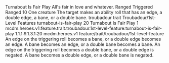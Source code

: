 <ability>
  <name>Turnabout Is Fair Play</name>
  <flavor>All&apos;s fair in love and whatever.</flavor>
  <keywords>
    <keyword>Ranged</keyword>
  </keywords>
  <type>Triggered</type>
  <distance>Ranged 10</distance>
  <target>One creature</target>
  <trigger>The target makes an ability roll that has an edge, a double edge, a bane, or a double bane.</trigger>
  <metadata>
    <class>troubadour</class>
    <feature_type>trait</feature_type>
    <file_dpath>Troubadour/1st-Level Features</file_dpath>
    <item_id>turnabout-is-fair-play</item_id>
    <item_index>20</item_index>
    <item_name>Turnabout Is Fair Play</item_name>
    <level>1</level>
    <scc>mcdm.heroes.v1:feature.trait.troubadour.1st-level-feature:turnabout-is-fair-play</scc>
    <scdc>1.1.1:9.1.3.1:20</scdc>
    <source>mcdm.heroes.v1</source>
    <type>feature/trait/troubadour/1st-level-feature</type>
  </metadata>
  <effects>
    <effect type="mundane">An edge on the triggering roll becomes a bane, or a double edge becomes an edge. A bane becomes an edge, or a double bane becomes a bane.</effect>
    <effect type="mundane" cost="Spend 3 Drama">An edge on the triggering roll becomes a double bane, or a double edge is negated. A bane becomes a double edge, or a double bane is negated.</effect>
  </effects>
</ability>
